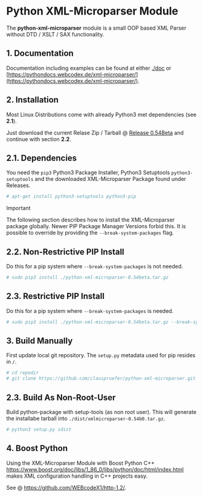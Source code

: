 # Python XML-Microparser Module

The **python-xml-microparser** module is a small OOP based XML Parser without DTD / XSLT / SAX functionality.

## 1. Documentation

Documentation including examples can be found at either [./doc](./doc) or [https://pythondocs.webcodex.de/xml-microparser/](https://pythondocs.webcodex.de/xml-microparser/).

## 2. Installation

Most Linux Distributions come with already Python3 met dependencies (see **2.1**).

Just download the current Relase Zip / Tarball @ [Release 0.54Beta](https://github.com/clauspruefer/python-xml-microparser/releases/tag/0.54beta) and continue with section **2.2**.

## 2.1. Dependencies

You need the `pip3` Python3 Package Installer, Python3 Setuptools `python3-setuptools` and the downloaded XML-Microparser
Package found under Releases.

```bash
# apt-get install python3-setuptools python3-pip
```

>[!IMPORTANT]  
> The following section describes how to install the XML-Microparser package globally. Newer PIP Package Manager Versions forbid this.
> It is possible to override by providing the `--break-system-packages` flag.

## 2.2. Non-Restrictive PIP Install

Do this for a pip system where `--break-system-packages` is not needed.

```bash
# sudo pip3 install ./python-xml-microparser-0.54beta.tar.gz
```

## 2.3. Restrictive PIP Install

Do this for a pip system where `--break-system-packages` is needed.

```bash
# sudo pip3 install ./python-xml-microparser-0.54beta.tar.gz --break-system-packages
```

## 3. Build Manually

First update local git repository. The `setup.py` metadata used for pip resides in `/`.

```bash
# cd repodir
# git clone https://github.com/clauspruefer/python-xml-microparser.git
```
## 2.3. Build As Non-Root-User

Build python-package with setup-tools (as non root user). This will generate the installabe tarball
into `./dist/xmlmicroparser-0.54b0.tar.gz`.

```bash
# python3 setup.py sdist
```

## 4. Boost Python

Using the XML-Microparser Module with Boost Python C++ https://www.boost.org/doc/libs/1_86_0/libs/python/doc/html/index.html 
makes XML configuration handling in C++ projects easy.

See @ https://github.com/WEBcodeX1/http-1.2/.
